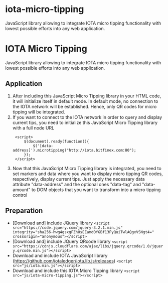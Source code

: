 # iota-micro-tipping
JavaScript library allowing to integrate IOTA micro tipping functionality with lowest possible efforts into any web application.

# IOTA Micro Tipping
JavaScript library allowing to integrate IOTA micro tipping functionality with lowest possible efforts into any web application.
  
## Application
1) After including this JavaScript Micro Tipping library in your HTML code, it will initialize itself in default mode. In default mode, no connection to the IOTA network will be established. Hence, only QR codes for micro tipping will be integrated.
2) If you want to connect to the IOTA network in order to query and display current tips, you need to initialize this JavaScript Micro Tipping library with a full node URL
   ```
    <script> 
        $(document).ready(function(){    
            $('[data-address]').microtipping("http://iota.bitfinex.com:80"); 
        });       
    </script>
    ```
3) Now that this JavaScript Micro Tipping library is integrated, you need to set markers and data where you want to display micro tipping QR codes, respectively, display current tips. Just apply the necessary data attribute "data-address" and the optional ones "data-tag" and "data-amount" to DOM objects that you want to transform into a micro tipping control
    > <span data-address="QPLGOG9PMIMUAW9UDMUNZQHPXZPXDNGLBEIHILXHWHIOFHLIHPDDERXAJQKUQDEORMHSUWVZQE9JYSHIWADIIPAOJD" data-tag="A Second Example" data-amount="10000"></span>
    
## Preparation
- [Download and] include JQuery library
    ```<script src="https://code.jquery.com/jquery-3.2.1.min.js" integrity="sha256-hwg4gsxgFZhOsEEamdOYGBf13FyQuiTwlAQgxVSNgt4=" crossorigin="anonymous"></script>```
- [Download and] include JQuery QRcode library
    ```<script src="https://cdnjs.cloudflare.com/ajax/libs/jquery.qrcode/1.0/jquery.qrcode.min.js"></script>```
- Download and include IOTA JavaScript library (https://github.com/iotaledger/iota.lib.js/releases)
    ```<script src="js/iota.min.js"></script>```
- Download and include this IOTA Micro Tipping library
    ```<script src="js/iota-micro-tipping.js"></script>```
